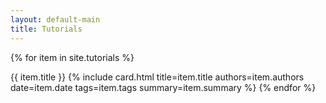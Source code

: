 ```yaml
---
layout: default-main
title: Tutorials
---
```


<!-- Loop through all tutorials in the 'tutorials' directory -->
{% for item in site.tutorials %}
  <!-- Include the 'card' template for each post -->
  {{ item.title }}
  {% include card.html title=item.title authors=item.authors date=item.date tags=item.tags summary=item.summary %}
{% endfor %}
